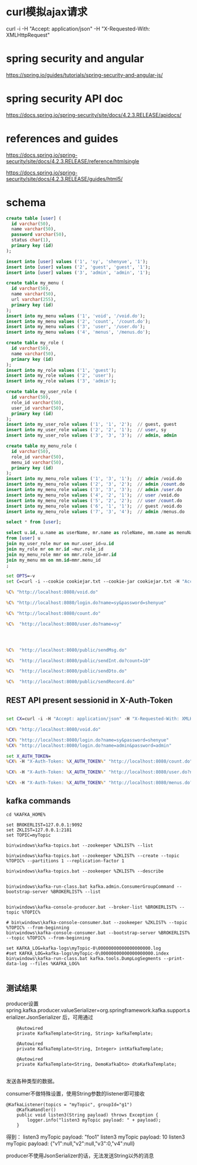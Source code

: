 # curl模拟ajax请求

curl -i  -H "Accept: application/json" -H "X-Requested-With: XMLHttpRequest"

# spring security and angular

https://spring.io/guides/tutorials/spring-security-and-angular-js/

# spring security API doc

https://docs.spring.io/spring-security/site/docs/4.2.3.RELEASE/apidocs/

# references and guides

https://docs.spring.io/spring-security/site/docs/4.2.3.RELEASE/reference/htmlsingle

https://docs.spring.io/spring-security/site/docs/4.2.3.RELEASE/guides/html5/


# schema

``` sql
create table [user] (
  id varchar(50), 
  name varchar(50), 
  password varchar(50), 
  status char(1),
  primary key (id)
);

insert into [user] values ('1', 'sy', 'shenyue', '1');
insert into [user] values ('2', 'guest', 'guest', '1');
insert into [user] values ('3', 'admin', 'admin', '1');

create table my_menu (
  id varchar(50), 
  name varchar(50), 
  url varchar(255), 
  primary key (id)
);
insert into my_menu values ('1', 'void', '/void.do');
insert into my_menu values ('2', 'count', '/count.do');
insert into my_menu values ('3', 'user', '/user.do');
insert into my_menu values ('4', 'menus', '/menus.do');

create table my_role (
  id varchar(50), 
  name varchar(50), 
  primary key (id)
);
insert into my_role values ('1', 'guest');
insert into my_role values ('2', 'user');
insert into my_role values ('3', 'admin');

create table my_user_role (
  id varchar(50), 
  role_id varchar(50), 
  user_id varchar(50), 
  primary key (id)
);
insert into my_user_role values ('1', '1', '2');  // guest, guest
insert into my_user_role values ('2', '2', '1');  // user, sy
insert into my_user_role values ('3', '3', '3');  // admin, admin

create table my_menu_role (
  id varchar(50), 
  role_id varchar(50), 
  menu_id varchar(50), 
  primary key (id)
);
insert into my_menu_role values ('1', '3', '1');  // admin /void.do
insert into my_menu_role values ('2', '3', '2');  // admin /count.do
insert into my_menu_role values ('3', '3', '3');  // admin /user.do
insert into my_menu_role values ('4', '2', '1');  // user /void.do
insert into my_menu_role values ('5', '2', '2');  // user /count.do
insert into my_menu_role values ('6', '1', '1');  // guest /void.do
insert into my_menu_role values ('7', '3', '4');  // admin /menus.do

select * from [user];

select u.id, u.name as userName, mr.name as roleName, mm.name as menuName, mm.url as menuUrl
from [user] u
join my_user_role mur on mur.user_id=u.id 
join my_role mr on mr.id =mur.role_id
join my_menu_role mmr on mmr.role_id=mr.id
join my_menu mm on mm.id=mmr.menu_id
;


```


``` bat
set OPTS=-v 
set C=curl -i --cookie cookiejar.txt --cookie-jar cookiejar.txt -H "Accept: application/json" -H "X-Requested-With: XMLHttpRequest"

%C% "http://localhost:8080/void.do"

%C% "http://localhost:8080/login.do?name=sy&password=shenyue"

%C% "http://localhost:8080/count.do"

%C%  "http://localhost:8080/user.do?name=sy"




%C%  "http://localhost:8080/public/sendMsg.do"

%C%  "http://localhost:8080/public/sendInt.do?count=10"

%C%  "http://localhost:8080/public/sendDto.do"

%C%  "http://localhost:8080/public/sendRecord.do"


```

## REST API present sessionid in X-Auth-Token

``` bat

set CX=curl -i -H "Accept: application/json" -H "X-Requested-With: XMLHttpRequest"

%CX% "http://localhost:8080/void.do"

%CX% "http://localhost:8080/login.do?name=sy&password=shenyue"
%CX% "http://localhost:8080/login.do?name=admin&password=admin"

set X_AUTH_TOKEN=
%CX% -H "X-Auth-Token: %X_AUTH_TOKEN%" "http://localhost:8080/count.do"

%CX% -H "X-Auth-Token: %X_AUTH_TOKEN%" "http://localhost:8080/user.do?name=sy"

%CX% -H "X-Auth-Token: %X_AUTH_TOKEN%" "http://localhost:8080/menus.do?name=sy"

```



## kafka commands

```
cd %KAFKA_HOME%

set BROKERLIST=127.0.0.1:9092
set ZKLIST=127.0.0.1:2181
set TOPIC=myTopic

bin\windows\kafka-topics.bat --zookeeper %ZKLIST% --list

bin\windows\kafka-topics.bat --zookeeper %ZKLIST% --create --topic %TOPIC% --partitions 1 --replication-factor 1

bin\windows\kafka-topics.bat --zookeeper %ZKLIST% --describe


bin\windows\kafka-run-class.bat kafka.admin.ConsumerGroupCommand --bootstrap-server %BROKERLIST% --list


bin\windows\kafka-console-producer.bat --broker-list %BROKERLIST% --topic %TOPIC%

# bin\windows\kafka-console-consumer.bat --zookeeper %ZKLIST% --topic %TOPIC% --from-beginning
bin\windows\kafka-console-consumer.bat --bootstrap-server %BROKERLIST% --topic %TOPIC% --from-beginning

set KAFKA_LOG=kafka-logs\myTopic-0\00000000000000000000.log
#set KAFKA_LOG=kafka-logs\myTopic-0\00000000000000000000.index
bin\windows\kafka-run-class.bat kafka.tools.DumpLogSegments --print-data-log --files %KAFKA_LOG%


```


## 测试结果

producer设置
spring.kafka.producer.valueSerializer=org.springframework.kafka.support.serializer.JsonSerializer
后，可用通过

```
	@Autowired
	private KafkaTemplate<String, String> kafkaTemplate;
	
	@Autowired
	private KafkaTemplate<String, Integer> intKafkaTemplate;
	
	@Autowired
	private KafkaTemplate<String, DemoKafkaDto> dtoKafkaTemplate;
	
```

发送各种类型的数据。

consumer不做特殊设置，使用String参数的listener即可接收

```
@KafkaListener(topics = "myTopic", groupId="g1")
	@KafkaHandler()
	public void listen3(String payload) throws Exception { 
		logger.info("listen3 myTopic payload: " + payload);
	}
```

得到：
listen3 myTopic payload: "foo1"
listen3 myTopic payload: 10
listen3 myTopic payload: {"v1":null,"v2":null,"v3":0,"v4":null}


producer不使用JsonSerializer的话，无法发送String以外的消息



